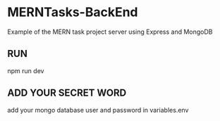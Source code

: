 # MERNTasks-BackEnd
Example of the MERN task project server using Express and MongoDB

## RUN
npm run dev

## ADD YOUR SECRET WORD
add your mongo database user and password in variables.env
